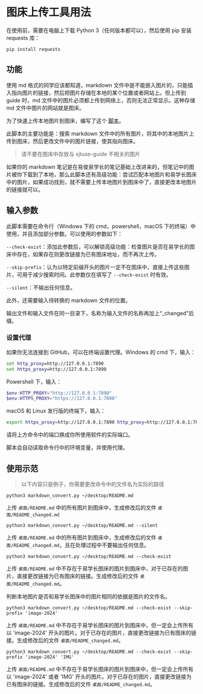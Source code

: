 # 图床上传工具用法

在使用前，需要在电脑上下载 Python 3（任何版本都可以），然后使用 pip 安装 requests 库：
```shell
pip install requests
```

## 功能

使用 md 格式的同学应该都知道，markdown 文件中是不能嵌入图片的，只能插入指向图片的链接，然后把图片存储在本地的某个位置或者网站上。但上传到 guide 时，md 文件中的图片必须都上传到网络上，否则无法正常显示。这种存储 md 文件中图片的网站就是图床。

为了快速上传本地图片到图床，编写了这个 [脚本](https://github.com/Xjtuse-Guide/Xjtuse-Guide/blob/main/script/markdown_convert.py)。

此脚本的主要功能是：搜索 markdown 文件中的所有图片，将其中的本地图片上传到图床，然后更改文件中的图片链接，使其指向图床。

> 请不要在图床中存放与 xjtuse-guide 不相关的图片

如果你的 markdown 笔记是在易俊泉学长的笔记基础上改进来的，但笔记中的图片被你下载到了本地，那么此脚本还有高级功能：尝试匹配本地图片和易学长图床中的图片，如果成功找到，就不需要上传本地图片到图床中了，直接更改本地图片的链接就可以。

## 输入参数

此脚本需要在命令行（Windows 下的 cmd，powershell，macOS 下的终端）中使用，并且添加部分参数。可以使用的参数如下：

`--check-exist`：添加此参数后，可以解锁高级功能：检查图片是否在易学长的图床中存在，如果存在则更改链接为已有图床地址，而不再次上传。

`--skip-prefix`：认为以特定前缀开头的图片一定不在图床中，直接上传这些图片，可用于减少搜索时间。此参数仅在填写了 `--check-exist` 时有效。

`--silent`：不输出任何信息。

此外，还需要输入待转换的 markdown 文件的位置。

输出文件和输入文件在同一目录下，名称为输入文件的名称再加上“_changed"后缀。

### 设置代理

如果你无法连接到 GitHub，可以在终端设置代理。Windows 的 cmd 下，输入：

```cmd
set http_proxy=http://127.0.0.1:7890
set https_proxy=http://127.0.0.1:7890
```

Powershell 下，输入：

```powershell
$env:HTTP_PROXY="http://127.0.0.1:7890"
$env:HTTPS_PROXY="https://127.0.0.1:7890"
```

macOS 和 Linux 发行版的终端下，输入：

```bash
export https_proxy=http://127.0.0.1:7890 http_proxy=http://127.0.0.1:7890 all_proxy=socks5://127.0.0.1:7890
```

请将上方命令中的端口换成你所使用软件的实际端口。

脚本会自动读取命令行中的环境变量，并使用代理。

## 使用示范

> 以下内容只是例子，你需要更改命令中的文件名为实际的路径

```shell
python3 markdown_convert.py ~/desktop/README.md
```

上传 `桌面/README.md` 中的所有图片到图床中，生成修改后的文件 `桌面/README_changed.md`

```shell
python3 markdown_convert.py ~/desktop/README.md --silent
```

上传 `桌面/README.md` 中的所有图片到图床中，生成修改后的文件 `桌面/README_changed.md`，且在处理过程中不要输出任何信息。

```shell
python3 markdown_convert.py ~/desktop/README.md --check-exist
```

上传 `桌面/README.md` 中不存在于易学长图床的图片到图床中，对于已存在的图片，直接更改链接为已有图床的链接。生成修改后的文件 `桌面/README_changed.md`。

判断本地图片是否和易学长图床中的图片相同的依据是图片的文件名。

```shell
python3 markdown_convert.py ~/desktop/README.md --check-exist --skip-prefix 'image-2024'
```

上传 `桌面/README.md` 中不存在于易学长图床的图片到图床中，但一定会上传所有以 'image-2024' 开头的图片。对于已存在的图片，直接更改链接为已有图床的链接。生成修改后的文件 `桌面/README_changed.md`。

```shell
python3 markdown_convert.py ~/desktop/README.md --check-exist --skip-prefix 'image-2024' 'IMG'
```

上传 `桌面/README.md` 中不存在于易学长图床的图片到图床中，但一定会上传所有以 'image-2024' 或者 'IMG' 开头的图片。对于已存在的图片，直接更改链接为已有图床的链接。生成修改后的文件 `桌面/README_changed.md`。

